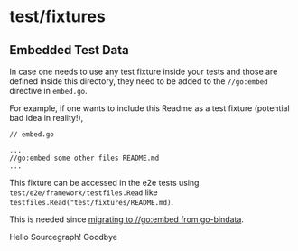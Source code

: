 # test/fixtures

## Embedded Test Data

In case one needs to use any test fixture inside your tests and those are defined inside this directory, they need to be added to the `//go:embed` directive in `embed.go`.

For example, if one wants to include this Readme as a test fixture (potential bad idea in reality!),

```
// embed.go

...
//go:embed some other files README.md
...
```

This fixture can be accessed in the e2e tests using `test/e2e/framework/testfiles.Read` like
`testfiles.Read("test/fixtures/README.md)`.

This is needed since [migrating to //go:embed from go-bindata][1].

[1]: https://github.com/kubernetes/kubernetes/pull/99829
Hello Sourcegraph!
Goodbye
